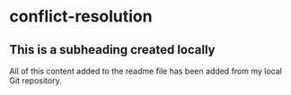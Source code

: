 # conflict-resolution

  ## This is a subheading created locally

  All of this content added to the readme file has been added from my local Git repository.
 
